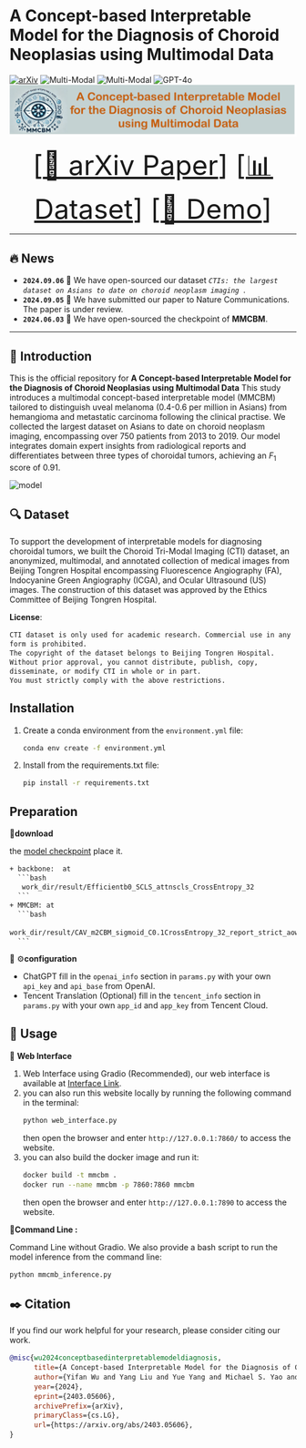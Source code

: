 # A Concept-based Interpretable Model for the Diagnosis of Choroid Neoplasias using Multimodal Data

[![arXiv](https://img.shields.io/badge/arXiv-MMCBM-red)](https://arxiv.org/abs/2403.05606)
![Multi-Modal](https://img.shields.io/badge/Data-Multi--Modal-blue) 
![Multi-Modal](https://img.shields.io/badge/Task-Interpretable-green) 
![GPT-4o](https://img.shields.io/badge/Model-GPT--4-green)
![model](images/title.png)

<font size=7><div align='center' >
[[📖 arXiv Paper](https://arxiv.org/abs/2403.05606)]
[[📊 Dataset](https://drive.google.com/drive/folders/1YwDhqC_M9ACBnGjn_8IZouWHgJx1ue5Q?usp=drive_link)]
[[🌟 Demo](https://mmcbm.liuy.site)] </div></font>

---
## 🔥 News
* **`2024.09.06`** 🌟 We have open-sourced our dataset *`CTIs: the largest dataset on Asians to date on choroid neoplasm imaging `*.
* **`2024.09.05`** 🌟 We have submitted our paper to Nature Communications. The paper is under review.
* **`2024.06.03`** 🌟 We have open-sourced the checkpoint of **MMCBM**.

---
## 👀 Introduction
This is the official repository for **A Concept-based Interpretable Model for the Diagnosis of Choroid Neoplasias using Multimodal Data**
This study introduces a multimodal concept-based interpretable model (MMCBM) tailored to distinguish uveal melanoma 
(0.4-0.6 per million in Asians) from hemangioma and metastatic carcinoma following the clinical practise. We collected 
the largest dataset on Asians to date on choroid neoplasm imaging, encompassing over 750 patients from 2013 to 2019. 
Our model integrates domain expert insights from radiological reports and differentiates between three types of choroidal 
tumors, achieving an $F_1$ score of 0.91.

![model](images/Fig1_v2.png)


## 🔍 Dataset
To support the development of interpretable models for diagnosing choroidal tumors, 
we built the Choroid Tri-Modal Imaging (CTI) dataset, an anonymized, multimodal, 
and annotated collection of medical images from Beijing Tongren Hospital encompassing Fluorescence Angiography (FA), 
Indocyanine Green Angiography (ICGA), and Ocular Ultrasound (US) images. 
The construction of this dataset was approved by the Ethics Committee of Beijing Tongren Hospital.

**License**:
```
CTI dataset is only used for academic research. Commercial use in any form is prohibited.
The copyright of the dataset belongs to Beijing Tongren Hospital.
Without prior approval, you cannot distribute, publish, copy, disseminate, or modify CTI in whole or in part. 
You must strictly comply with the above restrictions.
```


## Installation

1. Create a conda environment from the `environment.yml` file:
   ```bash
   conda env create -f environment.yml
   ```

2. Install from the requirements.txt file:
   ```bash
   pip install -r requirements.txt
   ```

## Preparation

📍**download**
   
the [model checkpoint](https://drive.google.com/drive/folders/1YwDhqC_M9ACBnGjn_8IZouWHgJx1ue5Q?usp=drive_link) place it.

    + backbone:  at 
      ```bash
       work_dir/result/Efficientb0_SCLS_attnscls_CrossEntropy_32
      ```
    + MMCBM: at 
      ```bash
      work_dir/result/CAV_m2CBM_sigmoid_C0.1CrossEntropy_32_report_strict_aow_zero_MM_max
      ```

📍 ⚙️**configuration**
+ ChatGPT
   fill in the `openai_info` section in `params.py` with your own `api_key` and `api_base` from OpenAI. 
+ Tencent Translation (Optional)
   fill in the `tencent_info` section in `params.py` with your own `app_id` and `app_key` from Tencent Cloud.

## 🔮 Usage
📍 **Web Interface**
1. Web Interface using Gradio (Recommended), our web interface is available
   at [Interface Link](https://mmcbm.liuy.site).
2. you can also run this website locally by running the following command in the terminal:
   ```bash
   python web_interface.py
   ```
   then open the browser and enter `http://127.0.0.1:7860/` to access the website.
3. you can also build the docker image and run it:
   ```bash
   docker build -t mmcbm .
   docker run --name mmcbm -p 7860:7860 mmcbm
   ```
   then open the browser and enter `http://127.0.0.1:7890` to access the website.

📍**Command Line :**

Command Line without Gradio. We also provide a bash script to run the model inference from the command line:
   ```bash
   python mmcmb_inference.py
   ```


## ✒️  Citation

If you find our work helpful for your research, please consider citing our work.   

```bibtex
@misc{wu2024conceptbasedinterpretablemodeldiagnosis,
      title={A Concept-based Interpretable Model for the Diagnosis of Choroid Neoplasias using Multimodal Data}, 
      author={Yifan Wu and Yang Liu and Yue Yang and Michael S. Yao and Wenli Yang and Xuehui Shi and Lihong Yang and Dongjun Li and Yueming Liu and James C. Gee and Xuan Yang and Wenbin Wei and Shi Gu},
      year={2024},
      eprint={2403.05606},
      archivePrefix={arXiv},
      primaryClass={cs.LG},
      url={https://arxiv.org/abs/2403.05606}, 
}
```